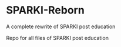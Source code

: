 # SPARKI-Reborn
A complete rewrite of SPARKI post education

Repo for all files of SPARKI post education
